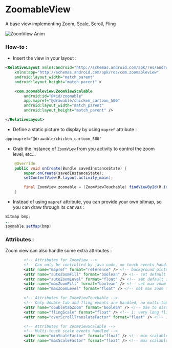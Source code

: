 ZoomableView
============

A base view implementing Zoom, Scale, Scroll, Fling

![ZoomView Anim](https://github.com/ncornette/ZoomableView/raw/master/demo/anim.gif)


### How-to : 

* Insert the view in your layout : 

```xml
<RelativeLayout xmlns:android="http://schemas.android.com/apk/res/android"
    xmlns:app="http://schemas.android.com/apk/res/com.zoomableview"
    android:layout_width="match_parent"
    android:layout_height="match_parent" >

    <com.zoomableview.ZoomViewScalable
        android:id="@+id/zoomable"
        app:mapref="@drawable/chicken_cartoon_500"
        android:layout_width="match_parent"
        android:layout_height="match_parent" />

</RelativeLayout>
```

* Define a static picture to display by using `mapref` attribute : 

```xml
app:mapref="@drawable/chicken_cartoon_500"
```

* Grab the instance of `ZoomView` from you activity to control the zoom level, etc...

```java
    @Override
    public void onCreate(Bundle savedInstanceState) {
        super.onCreate(savedInstanceState);
        setContentView(R.layout.activity_main);

        final ZoomView zoomable = (ZoomViewTouchable) findViewById(R.id.zoomable);
    }
```

* Instead of using `mapref` attribute, you can provide your own bitmap, so you can draw through its canvas : 

```java
Bitmap bmp;
...
zoomable.setMap(bmp)
```

### Attributes :

Zoom view can also handle some extra attributes : 

```xml
        <!-- Attributes for ZoomView -->
        <!-- Can only be controlled by java code, no touch events handled-->
        <attr name="mapref" format="reference" /> <!-- background picture, needed to set view size -->
        <attr name="autoZoomFill" format="boolean" /> <!-- set default zoom to fill view port -->
        <attr name="autoZoomLevel" format="float" /> <!-- set default zoom to custom level -->
        <attr name="maxZoomFill" format="boolean" /> <!-- set max zoom to fill view port -->
        <attr name="maxZoomLevel" format="float" /> <!-- set max zoom to custom level -->

        <!-- Attributes for ZoomViewTouchable -->
        <!-- Only double tab and fling events are handled, no multi-touch events handled -->
        <attr name="doubletabZoom" format="boolean" /> <!-- Use to disable doubleTap Zoom -->
        <attr name="flingScale" format="float" /> <!-- 1: very long fling, 10: very short fling -->
        <attr name="overScrollTranslateFactor" format="float" /> <!-- 1: keep scroll, 0: no overscroll, 0.3: default -->

        <!-- Attributes for ZoomViewScalable -->
        <!-- Multi-touch scale events handled -->
        <attr name="minScaleFactor" format="float" /> <!-- min scalable zoom level -->
        <attr name="maxScaleFactor" format="float" /> <!-- max scalable zoom level -->

```